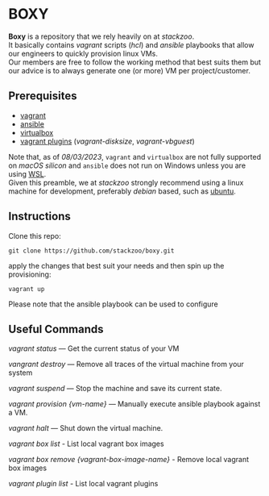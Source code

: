 # BOXY
**Boxy** is a repository that we rely heavily on at *stackzoo*.
<br/>
It basically contains *vagrant* scripts (*hcl*) and *ansible* playbooks that allow our engineers to quickly provision linux VMs.
<br/>
Our members are free to follow the working method that best suits them but our advice is to always generate one (or more) VM per project/customer.

## Prerequisites
- <a href="https://www.vagrantup.com/">vagrant</a>
- <a href="https://docs.ansible.com/">ansible</a>
- <a href="https://www.virtualbox.org/">virtualbox</a>
- <a href="https://developer.hashicorp.com/vagrant/docs/plugins">vagrant plugins</a> (*vagrant-disksize*, *vagrant-vbguest*)

Note that, as of *08/03/2023*, `vagrant` and `virtualbox` are not fully supported on *macOS silicon*
and `ansible` does not run on Windows unless you are using <a href="https://learn.microsoft.com/en-us/windows/wsl/install">WSL</a>.
<br/>
Given this preamble, we at *stackzoo* strongly recommend using a linux machine for development, preferably *debian* based, such as <a href="https://ubuntu.com/">ubuntu</a>.

## Instructions
Clone this repo:
```console
git clone https://github.com/stackzoo/boxy.git
```


apply the changes that best suit your needs and then spin up the provisioning:

```console
vagrant up
```

Please note that the ansible playbook can be used to configure

## Useful Commands

*vagrant status* — Get the current status of your VM

*vangrant destroy* — Remove all traces of the virtual machine from your system

*vagrant suspend* — Stop the machine and save its current state.

*vagrant provision {vm-name}* — Manually execute ansible playbook against a VM.

*vagrant halt* — Shut down the virtual machine.

*vagrant box list* - List local vagrant box images

*vagrant box remove {vagrant-box-image-name}* - Remove local vagrant box images

*vagrant plugin list* - List local vagrant plugins